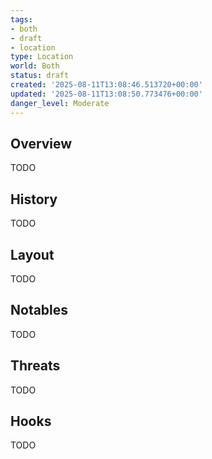 ```yaml
---
tags:
- both
- draft
- location
type: Location
world: Both
status: draft
created: '2025-08-11T13:08:46.513720+00:00'
updated: '2025-08-11T13:08:50.773476+00:00'
danger_level: Moderate
---
```



## Overview

TODO
## History

TODO
## Layout

TODO
## Notables

TODO
## Threats

TODO
## Hooks

TODO
